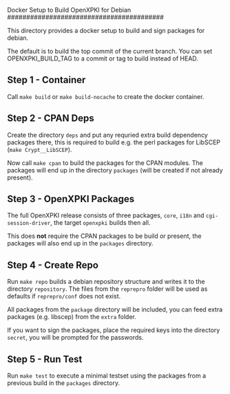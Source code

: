 Docker Setup to Build OpenXPKI for Debian
#########################################

This directory provides a docker setup to build and sign packages for debian.

The default is to build the top commit of the current branch.
You can set OPENXPKI_BUILD_TAG to a commit or tag to build instead of HEAD.

Step 1 - Container
------------------

Call `make build` or `make build-nocache` to create the docker container.

Step 2 - CPAN Deps
------------------

Create the directory `deps` and put any requried extra build dependency
packages there, this is required to build e.g. the perl packages for
LibSCEP (`make Crypt__LibSCEP`).

Now call `make cpan` to build the packages for the CPAN modules.
The packages will end up in the directory `packages` (will be created if
not already present).

Step 3 - OpenXPKI Packages
--------------------------

The full OpenXPKI release consists of three packages, `core`, `i18n`
and `cgi-session-driver`, the target `openxpki` builds then all.

This does **not** require the CPAN packages to be build or present, the
packages will also end up in the `packages` directory.

Step 4 - Create Repo
--------------------

Run `make repo` builds a debian repository structure and writes it to
the directory `repository`. The files from the `reprepro` folder will
be used as defaults if `reprepro/conf` does not exist.

All packages from the `package` directory will be included, you can feed
extra packages (e.g. libscep) from the `extra` folder.

If you want to sign the packages, place the required keys into the
directory `secret`, you will be prompted for the passwords.

Step 5 - Run Test
-----------------

Run `make test` to execute a minimal testset using the packages from a
previous build in the `packages` directory.

